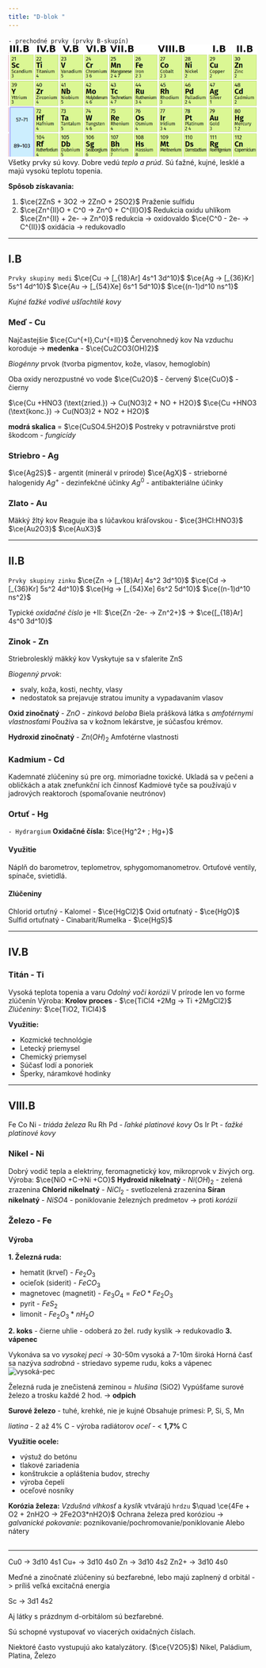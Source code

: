 ```yaml
---
title: "D-blok "
---
```


`- prechodné prvky (prvky B-skupín)`
![d-blok-prvky-tabulka](attachments/d-blok-prvky-tabulka.png)
Všetky prvky sú kovy. Dobre vedú *teplo a prúd*. Sú ťažné, kujné, lesklé a majú vysokú teplotu topenia.

**Spôsob získavania:** 
1. $\ce{2ZnS + 3O2 -> 2ZnO + 2SO2}$ Praženie sulfidu
2. $\ce{Zn^{II}O + C^0 -> Zn^0 + C^{II}O}$ Redukcia oxidu uhlíkom
$\ce{Zn^{II} + 2e- -> Zn^0}$ redukcia -> oxidovaldo
$\ce{C^0 - 2e- -> C^{II}}$ oxidácia -> redukovadlo

---

## I.B
`Prvky skupiny medi`
$\ce{Cu -> [_{18}Ar] 4s^1 3d^10}$
$\ce{Ag -> [_{36}Kr] 5s^1 4d^10}$
$\ce{Au -> [_{54}Xe] 6s^1 5d^10}$
$\ce{(n-1)d^10 ns^1}$

*Kujné ťažké vodivé ušľachtilé kovy*

### Meď - Cu
Najčastejšie $\ce{Cu^{+I},Cu^{+II}}$ 
Červenohnedý kov
Na vzduchu koroduje -> **medenka** - $\ce{Cu2CO3(OH)2}$

*Biogénny* prvok (tvorba pigmentov, kože, vlasov, hemoglobín)

Oba oxidy nerozpustné vo vode
$\ce{Cu2O}$ - červený
$\ce{CuO}$ - čierny

$\ce{Cu +HNO3 (\text{zried.}) -> Cu(NO3)2 + NO + H2O}$
$\ce{Cu +HNO3 (\text{konc.}) -> Cu(NO3)2 + NO2 + H2O}$

**modrá skalica** = $\ce{CuSO4.5H2O}$
Postreky v potravniárstve proti škodcom - *fungicídy*

### Striebro - Ag
$\ce{Ag2S}$ - argentit (minerál v prírode)
$\ce{AgX}$ - strieborné halogenidy
$Ag^+$ - dezinfekčné účinky
$Ag^0$ - antibakteriálne účinky

### Zlato - Au
Mäkký žltý kov
Reaguje iba s lúčavkou kráľovskou - $\ce{3HCl:HNO3}$
$\ce{Au2O3}$
$\ce{AuX3}$

---

## II.B
`Prvky skupiny zinku`
$\ce{Zn -> [_{18}Ar] 4s^2 3d^10}$
$\ce{Cd -> [_{36}Kr] 5s^2 4d^10}$
$\ce{Hg -> [_{54}Xe] 6s^2 5d^10}$
$\ce{(n-1)d^10 ns^2}$

Typické *oxidačné číslo* je +II:
$\ce{Zn -2e- -> Zn^2+}$ -> $\ce{[_{18}Ar] 4s^0 3d^10}$

### Zinok - Zn
Striebrolesklý mäkký kov
Vyskytuje sa v sfalerite ZnS

*Biogenný prvok*:
- svaly, koža, kosti, nechty, vlasy
- nedostatok sa prejavuje stratou imunity a vypadavaním vlasov

**Oxid zinočnatý** - $ZnO$ - *zinková beloba*
Biela prášková látka s *amfotérnymi vlastnosťami*
Používa sa v kožnom lekárstve, je súčasťou krémov.

**Hydroxid zinočnatý** - $Zn(OH)_2$
Amfotérne vlastnosti

### Kadmium - Cd
Kademnaté zlúčeniny sú pre org. mimoriadne toxické.
Ukladá sa v pečeni a obličkách a atak znefunkční ich činnosť
Kadmiové tyče sa používajú v jadrových reaktoroch (spomaľovanie neutrónov)

### Ortuť - Hg
`- Hydrargium`
**Oxidačné čísla:** $\ce{Hg^2+ ; Hg+}$

#### Využitie
Náplň do barometrov, teplometrov, sphygomomanometrov.
Ortuťové ventily, spínače, svietidlá.

#### Zlúčeniny
Chlorid ortuťný - Kalomel - $\ce{HgCl2}$
Oxid ortuťnatý - $\ce{HgO}$
Sulfid ortuťnatý - Cinabarit/Rumelka - $\ce{HgS}$

---

## IV.B 
### Titán - Ti
Vysoká teplota topenia a varu
*Odolný voči korózii*
V prírode len vo forme zlúčenín
Výroba: **Krolov proces** - $\ce{TiCl4 +2Mg -> Ti +2MgCl2}$
*Zlúčeniny:* $\ce{TiO2, TiCl4}$

**Využitie:**
- Kozmické technológie
- Letecký priemysel
- Chemický priemysel
- Súčasť lodí a ponoriek
- Šperky, náramkové hodinky

---

## VIII.B
Fe Co Ni - *triáda železa*
Ru Rh Pd - *ľahké platinové kovy*
Os Ir Pt - *ťažké platinové kovy*

### Nikel - Ni
Dobrý vodič tepla a elektriny, feromagnetický kov, mikroprvok v živých org.
Výroba: $\ce{NiO +C->Ni +CO}$
**Hydroxid nikelnatý** - $Ni(OH)_2$ - zelená zrazenina
**Chlorid nikelnatý** - $NiCl_2$ - svetlozelená zrazenina
**Síran nikelnatý** - $NiSO4$ - poniklovanie železných predmetov -> proti *korózii*

### Železo - Fe

#### Výroba
**1. Železná ruda:**
- hematit (krveľ) - $Fe_2O_3$
- ocieľok (siderit) - $FeCO_3$
- magnetovec (magnetit) - $Fe_3O_4 = FeO * Fe_2O_3$
- pyrit - $FeS_2$
- limonit - $Fe_2O_3 * nH_2O$

**2. koks** - čierne uhlie - odoberá zo žel. rudy kyslík -> redukovadlo
**3. vápenec**

Vykonáva sa vo *vysokej peci* -> 30-50m vysoká a 7-10m široká
Horná časť sa nazýva *sadrobná* - striedavo sypeme rudu, koks a vápenec
![vysoká-pec](attachments/vysoká-pec.png)

Železná ruda je znečistená zeminou = *hlušina* (SiO2)
Vypúšťame surové železo a trosku každé 2 hod. -> **odpich**

**Surové železo** - tuhé, krehké, nie je kujné
Obsahuje prímesi: P, Si, S, Mn

*liatina* - 2 až 4% C - výroba radiátorov
*oceľ* - < **1,7%** C

**Využitie ocele:**
- výstuž do betónu
- tlakové zariadenia
- konštrukcie a opláštenia budov, strechy
- výroba čepelí
- oceľové nosníky

**Korózia železa:**
*Vzdušná vlhkosť* a *kyslík* vtvárajú `hrdzu`
$\quad \ce{4Fe + O2 + 2nH2O -> 2Fe2O3*nH2O}$
Ochrana železa pred koróziou -> *galvanické pokovanie*: poznikovanie/pochromovanie/poniklovanie
Alebo nátery

##

---

Cu0 -> 3d10 4s1
Cu+ -> 3d10 4s0
Zn -> 3d10 4s2
Zn2+ -> 3d10 4s0

Meďné a zinočnaté zlúčeniny sú bezfarebné, lebo majú zaplnený d orbitál -> príliš veľká excitačná energia 

Sc -> 3d1 4s2

Aj látky s prázdnym d-orbitálom sú bezfarebné.

Sú schopné vystupovať vo viacerých oxidačných číslach.

Niektoré často vystupujú ako katalyzátory. ($\ce{V2O5}$)
Nikel, Paládium, Platina, Železo
